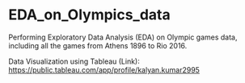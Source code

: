# EDA_on_Olympics_data
Performing Exploratory Data Analysis (EDA) on Olympic games data, including all the games from Athens 1896 to Rio 2016.

Data Visualization using Tableau (Link): https://public.tableau.com/app/profile/kalyan.kumar2995
